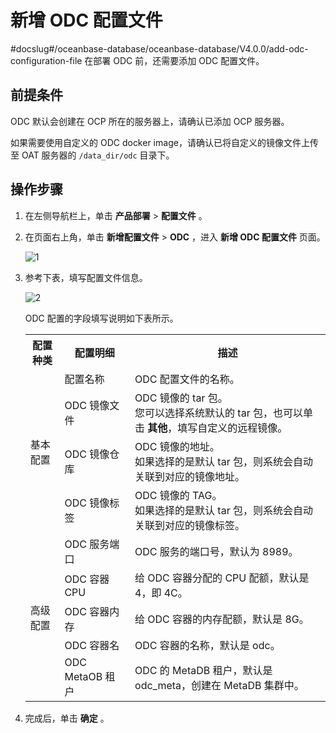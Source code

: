# 新增 ODC 配置文件
#docslug#/oceanbase-database/oceanbase-database/V4.0.0/add-odc-configuration-file
在部署 ODC 前，还需要添加 ODC 配置文件。

## 前提条件

ODC 默认会创建在 OCP 所在的服务器上，请确认已添加 OCP 服务器。

如果需要使用自定义的 ODC docker image，请确认已将自定义的镜像文件上传至 OAT 服务器的 `/data_dir/odc` 目录下。

## 操作步骤

1. 在左侧导航栏上，单击 **产品部署** \> **配置文件** 。

2. 在页面右上角，单击 **新增配置文件** \> **ODC** ，进入 **新增 ODC 配置文件** 页面。

   ![1](https://help-static-aliyun-doc.aliyuncs.com/assets/img/zh-CN/6953507061/p187665.png)

3. 参考下表，填写配置文件信息。

   ![2](https://help-static-aliyun-doc.aliyuncs.com/assets/img/zh-CN/6953507061/p187666.png)

   ODC 配置的字段填写说明如下表所示。
   <table>
     <tr>
       <th>配置种类</th>
       <th>配置明细</th>
       <th>描述</th>
     </tr>
     <tr>
       <td rowspan="4">基本配置</td>
       <td>配置名称</td>
       <td>ODC 配置文件的名称。</td>
     </tr>
      <tr>
       <td>ODC 镜像文件</td>
       <td>ODC 镜像的 tar 包。</br>您可以选择系统默认的 tar 包，也可以单击 <b>其他</b>，填写自定义的远程镜像。</td>
     </tr>
      <tr>
       <td>ODC 镜像仓库</td>
       <td>ODC 镜像的地址。</br>如果选择的是默认 tar 包，则系统会自动关联到对应的镜像地址。</td>
     </tr>
      <tr>
       <td>ODC 镜像标签</td>
       <td>ODC 镜像的 TAG。</br>如果选择的是默认 tar 包，则系统会自动关联到对应的镜像标签。</td>
     </tr>
      <tr>
       <td rowspan="5">高级配置</td>
       <td>ODC 服务端口</td>
       <td>ODC 服务的端口号，默认为 8989。</td>
     </tr>
      <tr>
       <td>ODC 容器 CPU</td>
       <td>给 ODC 容器分配的 CPU 配额，默认是 4，即 4C。</td>
     </tr>
      <tr>
       <td>ODC 容器内存</td>
       <td>给 ODC 容器的内存配额，默认是 8G。</td>
     </tr>
      <tr>
       <td>ODC 容器名</td>
       <td>ODC 容器的名称，默认是 odc。</td>
     </tr>
     </tr>
      <tr>
       <td>ODC MetaOB 租户</td>
       <td>ODC 的 MetaDB 租户，默认是 odc_meta，创建在 MetaDB 集群中。</td>
     </tr>
   </table>

4. 完成后，单击 **确定** 。
